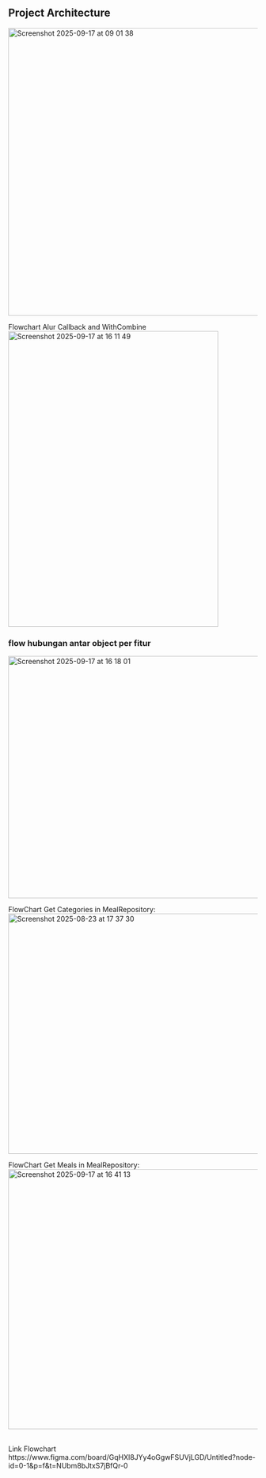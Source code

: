 
## Project Architecture

<img width="836" height="581" alt="Screenshot 2025-09-17 at 09 01 38" src="https://github.com/user-attachments/assets/ee68eacc-622c-4892-8dd1-6c96029ce08b" />

Flowchart Alur Callback and WithCombine
<img width="424" height="597" alt="Screenshot 2025-09-17 at 16 11 49" src="https://github.com/user-attachments/assets/3ff2a5db-9010-41c5-b73a-a88e1dedb7f9" />

### flow hubungan antar object per fitur
<img width="916" height="489" alt="Screenshot 2025-09-17 at 16 18 01" src="https://github.com/user-attachments/assets/ed5363b1-3789-478e-b210-52ac4aef33e6" />

FlowChart Get Categories in MealRepository:
<img width="779" height="485" alt="Screenshot 2025-08-23 at 17 37 30" src="https://github.com/user-attachments/assets/b7275491-0da9-41fb-8665-9cb5d1f0aa51" />

FlowChart Get Meals in MealRepository:
<img width="841" height="525" alt="Screenshot 2025-09-17 at 16 41 13" src="https://github.com/user-attachments/assets/d3f2b8a3-e8ef-4a24-a3ad-ef7b9b528f52" />





</br>
Link Flowchart
https://www.figma.com/board/GqHXl8JYy4oGgwFSUVjLGD/Untitled?node-id=0-1&p=f&t=NUbm8bJtxS7jBfQr-0

